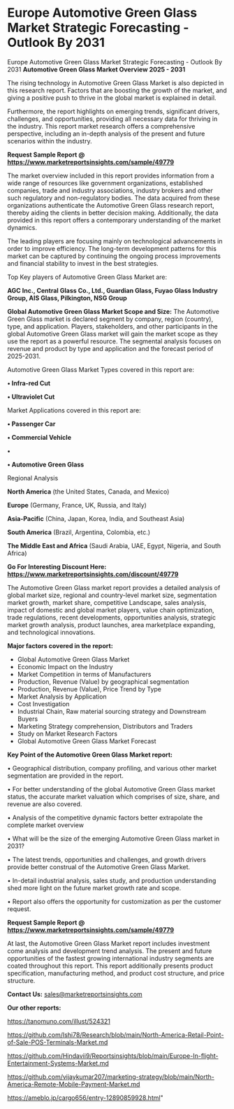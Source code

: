 # Europe Automotive Green Glass Market Strategic Forecasting - Outlook By 2031
Europe Automotive Green Glass Market Strategic Forecasting - Outlook By 2031
<Strong> Automotive Green Glass Market Overview 2025 - 2031</strong>

The rising technology in Automotive Green Glass Market is also depicted in this research report. Factors that are boosting the growth of the market, and giving a positive push to thrive in the global market is explained in detail.

Furthermore, the report highlights on emerging trends, significant drivers, challenges, and opportunities, providing all necessary data for thriving in the industry. This report market research offers a comprehensive perspective, including an in-depth analysis of the present and future scenarios within the industry.

<strong>Request Sample Report @ <a href=https://www.marketreportsinsights.com/sample/49779>https://www.marketreportsinsights.com/sample/49779</a></strong>

The market overview included in this report provides information from a wide range of resources like government organizations, established companies, trade and industry associations, industry brokers and other such regulatory and non-regulatory bodies. The data acquired from these organizations authenticate the Automotive Green Glass research report, thereby aiding the clients in better decision making. Additionally, the data provided in this report offers a contemporary understanding of the market dynamics.

The leading players are focusing mainly on technological advancements in order to improve efficiency. The long-term development patterns for this market can be captured by continuing the ongoing process improvements and financial stability to invest in the best strategies.

Top Key players of Automotive Green Glass Market are:

<strong>AGC Inc., Central Glass Co., Ltd., Guardian Glass, Fuyao Glass Industry Group, AIS Glass, Pilkington, NSG Group</strong>

<strong><b>Global Automotive Green Glass Market Scope and Size:</b></strong>
The Automotive Green Glass market is declared segment by company, region (country), type, and application. Players, stakeholders, and other participants in the global Automotive Green Glass market will gain the market scope as they use the report as a powerful resource. The segmental analysis focuses on revenue and product by type and application and the forecast period of 2025-2031.

Automotive Green Glass Market Types covered in this report are:

<strong>•  Infra-red Cut

•  Ultraviolet Cut</strong>

Market Applications covered in this report are:

<strong>•  Passenger Car

•  Commercial Vehicle

•  

•  Automotive Green Glass</strong> 

Regional Analysis

<strong>North America</strong> (the United States, Canada, and Mexico)

<strong>Europe</strong> (Germany, France, UK, Russia, and Italy)

<strong>Asia-Pacific</strong> (China, Japan, Korea, India, and Southeast Asia)

<strong>South America</strong> (Brazil, Argentina, Colombia, etc.)

<strong>The Middle East and Africa</strong> (Saudi Arabia, UAE, Egypt, Nigeria, and South Africa)

<strong>Go For Interesting Discount Here: <a href=https://www.marketreportsinsights.com/discount/49779>https://www.marketreportsinsights.com/discount/49779</a></strong>

The Automotive Green Glass market report provides a detailed analysis of global market size, regional and country-level market size, segmentation market growth, market share, competitive Landscape, sales analysis, impact of domestic and global market players, value chain optimization, trade regulations, recent developments, opportunities analysis, strategic market growth analysis, product launches, area marketplace expanding, and technological innovations.

<strong><b>Major factors covered in the report:</b></strong>
<ul>
  <li>Global Automotive Green Glass Market </li>
  <li>Economic Impact on the Industry</li>
  <li>Market Competition in terms of Manufacturers</li>
  <li>Production, Revenue (Value) by geographical segmentation</li>
  <li>Production, Revenue (Value), Price Trend by Type</li>
  <li>Market Analysis by Application</li>
  <li>Cost Investigation</li>
  <li>Industrial Chain, Raw material sourcing strategy and Downstream Buyers</li>
  <li>Marketing Strategy comprehension, Distributors and Traders</li>
  <li>Study on Market Research Factors</li>
  <li>Global Automotive Green Glass Market Forecast</li>
</ul>

<strong><b>Key Point of the Automotive Green Glass Market report:</b></strong>

• Geographical distribution, company profiling, and various other market segmentation are provided in the report.

• For better understanding of the global Automotive Green Glass market status, the accurate market valuation which comprises of size, share, and revenue are also covered.

• Analysis of the competitive dynamic factors better extrapolate the complete market overview

• What will be the size of the emerging Automotive Green Glass market in 2031?

• The latest trends, opportunities and challenges, and growth drivers provide better construal of the Automotive Green Glass Market.

• In-detail industrial analysis, sales study, and production understanding shed more light on the future market growth rate and scope.

• Report also offers the opportunity for customization as per the customer request.

<strong>Request Sample Report @ <a href=https://www.marketreportsinsights.com/sample/49779>https://www.marketreportsinsights.com/sample/49779</a></strong>

At last, the Automotive Green Glass Market report includes investment come analysis and development trend analysis. The present and future opportunities of the fastest growing international industry segments are coated throughout this report. This report additionally presents product specification, manufacturing method, and product cost structure, and price structure.

<strong>Contact Us:</strong>
sales@marketreportsinsights.com

<strong>Our other reports:</strong>

<a href=https://tanomuno.com/illust/524321>https://tanomuno.com/illust/524321</a>

<a href=https://github.com/Ishi78/Research/blob/main/North-America-Retail-Point-of-Sale-POS-Terminals-Market.md>https://github.com/Ishi78/Research/blob/main/North-America-Retail-Point-of-Sale-POS-Terminals-Market.md</a>

<a href=https://github.com/Hindavii9/Reportsinsights/blob/main/Europe-In-flight-Entertainment-Systems-Market.md>https://github.com/Hindavii9/Reportsinsights/blob/main/Europe-In-flight-Entertainment-Systems-Market.md</a>

<a href=https://github.com/vijaykumar207/marketing-strategy/blob/main/North-America-Remote-Mobile-Payment-Market.md>https://github.com/vijaykumar207/marketing-strategy/blob/main/North-America-Remote-Mobile-Payment-Market.md</a>

<a href=https://ameblo.jp/cargo656/entry-12890859928.html>https://ameblo.jp/cargo656/entry-12890859928.html</a>"
